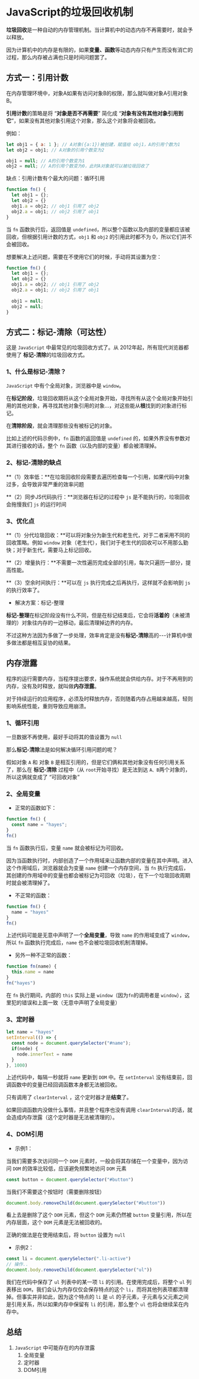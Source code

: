 # JavaScript的垃圾回收机制

**垃圾回收**是一种自动的内存管理机制。当计算机中的动态内存不再需要时，就会予以释放。

因为计算机中的内存是有限的，如果**变量、函数**等动态内存只有产生而没有消亡的过程，那么内存被占满也只是时间问题罢了。



## 方式一：引用计数

在内存管理环境中，对象A如果有访问对象B的权限，那么就叫做对象A引用对象B。

**引用计数**的策略是将 “**对象是否不再需要**” 简化成 “**对象有没有其他对象引用到它**”，如果没有其他对象引用这个对象，那么这个对象将会被回收。

例如：

```js
let obj1 = { a: 1 }; // A对象({a:1})被创建，赋值给 obj1，A的引用个数为1
let obj2 = obj1; // A对象的引用个数变为2

obj1 = null; // A的引用个数变为1
obj2 = null; // A的引用个数变为0，此时A对象就可以被垃圾回收了
```

缺点：引用计数有个最大的问题：循环引用

```js
function fn() {
  let obj1 = {};
  let obj2 = {}
  obj1.a = obj2; // obj1 引用了 obj2
  obj2.a = obj1; // obj2 引用了 obj1
}
```

当 `fn` 函数执行后，返回值是 `undefined`，所以整个函数以及内部的变量都应该被回收，但根据引用计数的方式，`obj1` 和 `obj2` 的引用此时都不为 0，所以它们并不会被回收。

想要解决上述问题，需要在不使用它们的时候，手动将其设置为空：

```js
function fn() {
  let obj1 = {};
  let obj2 = {}
  obj1.a = obj2; // obj1 引用了 obj2
  obj2.a = obj1; // obj2 引用了 obj1
  
  obj1 = null;
  obj2 = null;
}
```



## 方式二：标记-清除（可达性）

这是 `JavaScript` 中最常见的垃圾回收方式了。从 2012年起，所有现代浏览器都使用了 **标记-清除**的垃圾回收方式。

### 1、什么是标记-清除？

`JavaScript` 中有个全局对象，浏览器中是 `window`。

在**标记阶段**，垃圾回收期将从这个全局对象开始，寻找所有从这个全局对象开始引用的其他对象，再寻找其他对象引用的对象...，对这些能从**根**找到的对象进行标记。

在**清除阶段**，就会清理那些没有被标记的对象。

比如上述的代码示例中，`fn` 函数的返回值是 `undefined` 的，如果外界没有参数对其进行接收的话，整个 `fn` 函数（以及内部的变量）都会被清理掉。



### 2、标记-清除的缺点

**（1）效率低：**在垃圾回收阶段需要去遍历检查每一个引用，如果代码中对象过多，会导致非常严重的效率问题

**（2）同步JS代码执行：**浏览器在标记的过程中 `js` 是不能执行的，垃圾回收会拖慢我们 `js` 的运行时间



### 3、优化点

**（1）分代垃圾回收：**可以将对象分为新生代和老生代，对于二者采用不同的回收策略。例如 `window` 对象（老生代），我们对于老生代的回收可以不用那么勤快；对于新生代，需要马上标记回收。

**（2）增量执行：**不需要一次性遍历完成全部的引用，每次只遍历一部分，提高性能。

**（3）空余时间执行：**可以在 `js` 执行完成之后再执行，这样就不会影响到 `js` 的执行效率了。



- 解决方案：标记-整理

**标记-整理**在标记阶段没有什么不同，但是在标记结束后，它会将**活着的**（未被清理的）对象往内存的一边移动，最后清理掉边界的内存。

不过这种方法因为多做了一步处理，效率肯定是没有**标记-清除**高的---计算机中很多做法都是相互妥协的结果。



## 内存泄露

程序的运行需要内存，当程序提出要求，操作系统就会供给内存。对于不再用到的内存，没有及时释放，就叫做**内存泄露**。

对于持续运行的应用程序，必须及时释放内存，否则随着内存占用越来越高，轻则影响系统性能，重则导致应用崩溃。



### 1、循环引用

一旦数据不再使用，最好手动将其的值设置为 `null`

那么**标记-清除**法是如何解决循环引用问题的呢？

假如对象 `A` 和 对象 `B` 是相互引用的，但是它们俩和其他对象没有任何引用关系了，那么在 **标记-清除** 过程中（从 `root`开始寻找）是无法到达 `A、B`两个对象的，所以这俩就变成了 “可回收对象”



### 2、全局变量

- 正常的函数如下：

```js
function fn() {
  const name = "hayes";
}
fn()
```

当 `fn` 函数执行后，变量 `name` 就会被标记为可回收。

因为当函数执行时，内部创造了一个作用域来让函数内部的变量在其中声明。进入这个作用域后，浏览器就会为变量 `name` 创建一个内存空间，当 `fn` 执行完成后，其创建的作用域中的变量也都会被标记为可回收（垃圾），在下一个垃圾回收周期时就会被清理掉了。

- 不正常的函数：

```js
function fn() {
  name = "hayes"
}
fn()
```

上述代码可能是无意中声明了一个**全局变量**，导致 `name` 的作用域变成了 `window`，所以 `fn` 函数执行完成后，`name` 也不会被垃圾回收机制清理掉。

- 另外一种不正常的函数：

```js
function fn(name) {
  this.name = name
}
fn("hayes")
```

在 `fn` 执行期间，内部的 `this` 实际上是 `window`（因为`fn`的调用者是 `window`），这里犯的错误和上面一致（无意中声明了全局变量）



### 3、定时器

```js
let name = "hayes"
setInterval(() => {
  const node = document.querySelector("#name");
  if(node) {
    node.innerText = name
  }
}, 1000)
```

上述代码中，每隔一秒就将 `name` 更新到 `DOM` 中。在 `setInterval` 没有结束前，回调函数中的变量已经回调函数本身都无法被回收。

只有调用了 `clearInterval` ，这个定时器才是**结束**了。

如果回调函数内没做什么事情，并且整个程序也没有调用 `clearInterval`的话，就会造成内存泄露（这个定时器是无法被清理的）。



### 4、DOM引用

- 示例1：

当我们需要多次访问同一个 `DOM` 元素时，一般会将其存储在一个变量中，因为访问 `DOM` 的效率比较低，应该避免频繁地访问 `DOM` 元素

```js
const button = document.querySelector("#button")
```

当我们不需要这个按钮时（需要删除按钮）

```js
document.body.removeChild(document.querySelector("#button"))
```

看上去是删除了这个 `DOM` 元素，但这个 `DOM` 元素仍然被 `button` 变量引用，所以在内存层面，这个 `DOM` 元素是无法被回收的。

正确的做法是在使用结束后，将 `button` 设置为 `null`

- 示例2：

```js
const li = document.querySelector(".li-active")
// 操作..
document.body.removeChild(document.querySelector("ul"))
```

我们在代码中保存了 `ul` 列表中的某一项 `li` 的引用。在使用完成后，将整个 `ul` 列表移出 `DOM`，我们会认为内存仅仅会保存特点的这个 `li`，而将其他列表项都清理掉。但事实并非如此，因为这个特点的 `li` 是 `ul` 的子元素，子元素与父元素之间是引用关系，所以如果内存中保留有 `li` 的引用，那么整个 `ul` 也将会继续呆在内存中。



## 总结

1. `JavaScript` 中可能存在的内存泄露
   1. 全局变量
   2. 定时器
   3. DOM引用





























